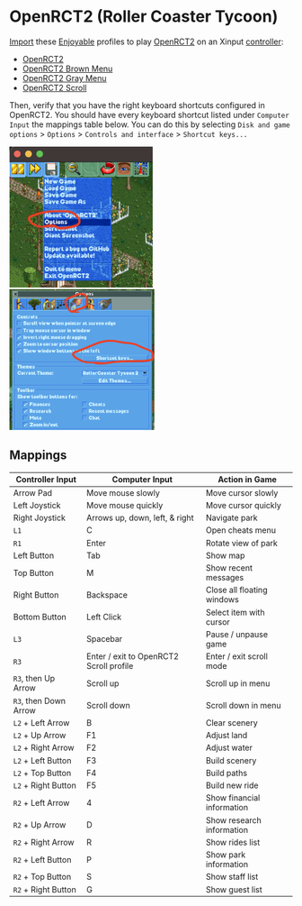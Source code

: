 # OpenRCT2 (Roller Coaster Tycoon)

[Import](..) these [Enjoyable](https://yukkurigames.com/enjoyable/) profiles to play [OpenRCT2](https://openrct2.org/)
on an Xinput [controller](controllers.md):

- [OpenRCT2](https://raw.githubusercontent.com/mxskylar/enjoyable-mappings/main/OpenRCT2.enjoyable)
- [OpenRCT2 Brown Menu](https://github.com/mxskylar/enjoyable-mappings/blob/main/OpenRCT2%20Brown%20Menu.enjoyable)
- [OpenRCT2 Gray Menu](https://github.com/mxskylar/enjoyable-mappings/blob/main/OpenRCT2%20Gray%20Menu.enjoyable)
- [OpenRCT2 Scroll](https://github.com/mxskylar/enjoyable-mappings/blob/main/OpenRCT2%20Scroll.enjoyable)

Then, verify that you have the right keyboard shortcuts configured in OpenRCT2.
You should have every keyboard shortcut listed under `Computer Input` the mappings table below.
You can do this by selecting `Disk and game options` > `Options` > `Controls and interface` > `Shortcut keys...`

<img alt="OpenRCT2 options" src="../img/OpenRCT2_options.png" style="max-height: 250px; display: inline-block; margin-right: 10px;" />
<img alt="OpenRCT2 controls and interface menu" src="../img/OpenRCT2_controls_and_interface.png" style="max-height: 250px; display: inline-block;" />

## Mappings

| Controller Input      | Computer Input                          | Action in Game             |
|-----------------------|-----------------------------------------|----------------------------|
| Arrow Pad             | Move mouse slowly                       | Move cursor slowly         |
| Left Joystick         | Move mouse quickly                      | Move cursor quickly        |
| Right Joystick        | Arrows up, down, left, & right          | Navigate park              |
| `L1`                  | C                                       | Open cheats menu           |
| `R1`                  | Enter                                   | Rotate view of park        |
| Left Button           | Tab                                     | Show map                   |
| Top Button            | M                                       | Show recent messages       |
| Right Button          | Backspace                               | Close all floating windows |
| Bottom Button         | Left Click                              | Select item with cursor    |
| `L3`                  | Spacebar                                | Pause / unpause game       |
| `R3`                  | Enter / exit to OpenRCT2 Scroll profile | Enter / exit scroll mode   |
| `R3`, then Up Arrow   | Scroll up                               | Scroll up in menu          |
| `R3`, then Down Arrow | Scroll down                             | Scroll down in menu        |
| `L2` + Left Arrow     | B                                       | Clear scenery              |
| `L2`  + Up Arrow      | F1                                      | Adjust land                |
| `L2`  + Right Arrow   | F2                                      | Adjust water               |
| `L2`  + Left Button   | F3                                      | Build scenery              |
| `L2`  + Top Button    | F4                                      | Build paths                |
| `L2`  + Right Button  | F5                                      | Build new ride             |
| `R2` + Left Arrow     | 4                                       | Show financial information |
| `R2`  + Up Arrow      | D                                       | Show research information  |
| `R2`  + Right Arrow   | R                                       | Show rides list            |
| `R2`  + Left Button   | P                                       | Show park information      |
| `R2`  + Top Button    | S                                       | Show staff list            |
| `R2`  + Right Button  | G                                       | Show guest list            |
